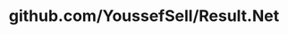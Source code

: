 ---
layout: post
title: github.com/YoussefSell/Result.Net
categories: link
tags: [انگلیسی, گیت‌هاب, برنامه‌نویسی]
---